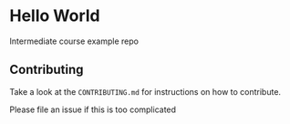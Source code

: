 # Hello World

Intermediate course example repo

## Contributing
Take a look at the `CONTRIBUTING.md` for instructions on how to contribute.

Please file an issue if this is too complicated
